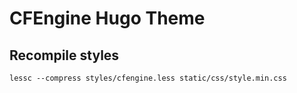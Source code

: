 # CFEngine Hugo Theme

## Recompile styles

```lessc --compress styles/cfengine.less static/css/style.min.css```
